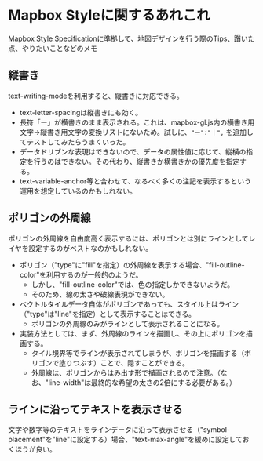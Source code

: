 # Mapbox Styleに関するあれこれ

[Mapbox Style Specification](https://docs.mapbox.com/mapbox-gl-js/style-spec/)に準拠して、地図デザインを行う際のTips、躓いた点、やりたいことなどのメモ

## 縦書き
text-writing-modeを利用すると、縦書きに対応できる。
* text-letter-spacingは縦書きにも効く。
* 長符「ー」が横書きのまま表示される。これは、mapbox-gl.js内の横書き用文字→縦書き用文字の変換リストにないため。試しに、`"ー":"｜",` を追加してテストしてみたらうまくいった。
* データドリブンな表現はできないので、データの属性値に応じて、縦横の指定を行うのはできない。その代わり、縦書きか横書きかの優先度を指定する。
* text-variable-anchor等と合わせて、なるべく多くの注記を表示するという運用を想定しているのかもしれない。

## ポリゴンの外周線
ポリゴンの外周線を自由度高く表示するには、ポリゴンとは別にラインとしてレイヤを設定するのがベストなのかもしれない。
* ポリゴン（"type"に"fill"を指定）の外周線を表示する場合、"fill-outline-color"を利用するのが一般的のようだ。
  * しかし、"fill-outline-color"では、色の指定しかできないようだ。
  * そのため、線の太さや破線表現ができない。
* ベクトルタイルデータ自体がポリゴンであっても、スタイル上はライン（"type"は"line"を指定）として表示することはできる。
  * ポリゴンの外周線のみがラインとして表示されることになる。
* 実装方法としては、まず、外周線のラインを描画し、その上にポリゴンを描画する。
  * タイル境界等でラインが表示されてしまうが、ポリゴンを描画する（ポリゴンで塗りつぶす）ことで、隠すことができる。
  * 外周線は、ポリゴンからはみ出す形で描画されるので注意。（なお、"line-width"は最終的な希望の太さの2倍にする必要がある。）

## ラインに沿ってテキストを表示させる
文字や数字等のテキストをラインデータに沿って表示させる（"symbol-placement"を"line"に設定する）場合、"text-max-angle"を緩めに設定しておくほうが良い。


